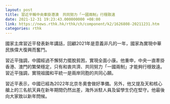 ```yaml
---
layout: post
title: 習近平稱中央牽掛港澳　共同努力「一國兩制」行穩致遠
date: 2021-12-31 19:23:43.000000000 +08:00
link: https://news.rthk.hk/rthk/ch/component/k2/1626808-20211231.htm
categories: rthk
---
```


國家主席習近平發表新年講話，回顧2021年是意義非凡的一年，國家為實現中華民族偉大復興而奮鬥。

習近平強調，中國經過不懈努力擺脫貧困，實現全面小康。他重申，中央一直牽掛香港、澳門的繁榮穩定，只有和衷共濟、共同努力「一國兩制」才能夠行穩致遠。習近平強調，實現祖國和平統一是兩岸同胞的共同心願。

習近平表示，中國已經為2022年北京冬奧會做好準備。另外，他又提及天和核心艙上的三名航天員在新年期間仍然出差，海外派駐人員及留學生仍在堅守。他最後向大家致以新年問候。
